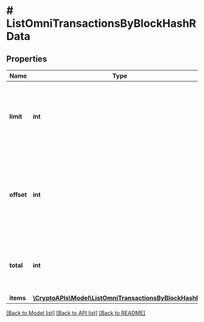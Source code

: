# # ListOmniTransactionsByBlockHashRData

## Properties

Name | Type | Description | Notes
------------ | ------------- | ------------- | -------------
**limit** | **int** | Defines how many items should be returned in the response per page basis. |
**offset** | **int** | The starting index of the response items, i.e. where the response should start listing the returned items. |
**total** | **int** | Defines the total number of items returned in the response. |
**items** | [**\CryptoAPIs\Model\ListOmniTransactionsByBlockHashRI[]**](ListOmniTransactionsByBlockHashRI.md) |  |

[[Back to Model list]](../../README.md#models) [[Back to API list]](../../README.md#endpoints) [[Back to README]](../../README.md)
